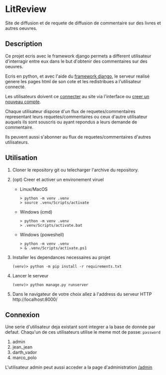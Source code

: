 # LitReview

Site de diffusion et de requete de diffusion de commentaire sur des livres et autres oeuvres.

## Description

Ce projet ecris avec le framework django permets a different utilisateur d'interragir entre eux dans le but d'obtenir des commentaires sur des oeuvres.

Ecris en python, et avec l'aide du [framework django](https://www.djangoproject.com/), le serveur realisé genere les pages html de son cote et les redistribues a l'utilisateur connecté.

Les utilisateurs doivent ce [connecter](https://localhost:8000/login/) au site via l'interface ou [creer un nouveau compte](https://localhost:8000/register/).

Chaque utilisateur dispose d'un flux de requetes/commentaires representant leurs requetes/commentaires ou ceux d'autre utilisateur auquels ils sont souscris ou ayant repondus a leurs demande de commentaire.

Ils peuvent aussi s'abonner au flux de requetes/commentaires d'autres utilisateurs.

## Utilisation

1. Cloner le repository git ou telecharger l'archive du repository.
2. (opt) Creer et activer un environement viruel
    - Linux/MacOS
        ```shell
        > python -m venv .venv
        > source .venv/Scripts/activate
        ```
    - Windows (cmd)
        ```shell
        > python -m venv .venv
        > .venv/Scripts/activate.bat
        ```
    - Windows (poweshell)
        ```shell
        > python -m venv .venv
        > & .venv/Scripts/activate.ps1
        ```

3. Installer les dependances necessaires au projet
    ```shell
    (venv)> python -m pip install -r requirements.txt
    ```
4. Lancer le serveur
    ```shell
    (venv)> python manage.py runserver
    ```
5. Dans le navigateur de votre choix allez à l'address du serveur HTTP http://localhost:8000/

## Connexion

Une serie d'utilisateur deja existant sont integrer a la base de donnée par defaut.
Chaqu'un de ces utilisateurs utilise le meme mot de passe: `password`

1. admin
2. jean_jean
3. darth_vador
4. marco_polo

L'utilisateur admin peut aussi acceder a la page d'administration [/admin](http://localhost:800/admin/)


